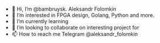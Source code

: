 - 👋 Hi, I’m @bambruysk.  Aleksandr Folomkin
- 👀 I’m interested in FPGA design, Golang, Python and more.
- 🌱 I’m currently learning 
- 💞️ I’m looking to collaborate on interesting project for
- 📫 How to reach me 
Telegram @aleksandr_folomkin

<!---
bambruysk/bambruysk is a ✨ special ✨ repository because its `README.md` (this file) appears on your GitHub profile.
You can click the Preview link to take a look at your changes.
--->
